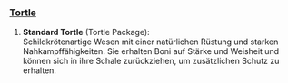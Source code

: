 
### [**Tortle**](http://dnd5e.wikidot.com/lineage:tortle)  

1. **Standard Tortle** (Tortle Package):  
   Schildkrötenartige Wesen mit einer natürlichen Rüstung und starken Nahkampffähigkeiten. Sie erhalten Boni auf Stärke und Weisheit und können sich in ihre Schale zurückziehen, um zusätzlichen Schutz zu erhalten.